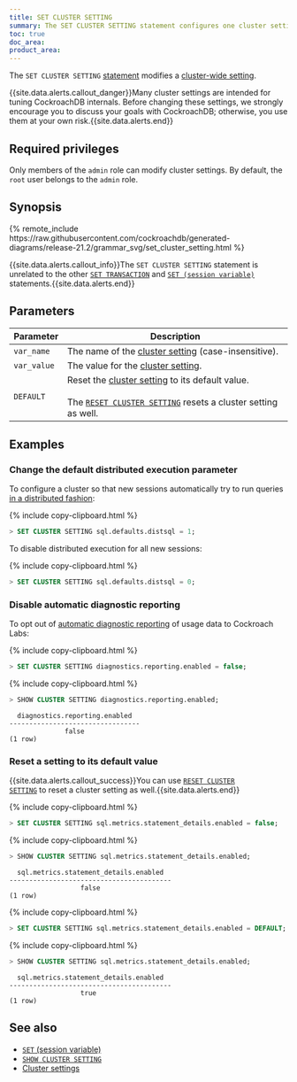 ```yaml
---
title: SET CLUSTER SETTING
summary: The SET CLUSTER SETTING statement configures one cluster setting.
toc: true
doc_area: 
product_area: 
---
```


The `SET CLUSTER SETTING` [statement](sql-statements.html) modifies a [cluster-wide setting](cluster-settings.html).

{{site.data.alerts.callout_danger}}Many cluster settings are intended for tuning CockroachDB internals. Before changing these settings, we strongly encourage you to discuss your goals with CockroachDB; otherwise, you use them at your own risk.{{site.data.alerts.end}}


## Required privileges

Only members of the `admin` role can modify cluster settings. By default, the `root` user belongs to the `admin` role.

## Synopsis

<div>
{% remote_include https://raw.githubusercontent.com/cockroachdb/generated-diagrams/release-21.2/grammar_svg/set_cluster_setting.html %}
</div>

{{site.data.alerts.callout_info}}The <code>SET CLUSTER SETTING</code> statement is unrelated to the other <a href="set-transaction.html"><code>SET TRANSACTION</code></a> and <a href="set-vars.html"><code>SET (session variable)</code></a> statements.{{site.data.alerts.end}}

## Parameters

| Parameter | Description |
|-----------|-------------|
| `var_name` | The name of the [cluster setting](cluster-settings.html) (case-insensitive). |
| `var_value` | The value for the [cluster setting](cluster-settings.html). |
| `DEFAULT` | Reset the [cluster setting](cluster-settings.html) to its default value.<br><br>The [`RESET CLUSTER SETTING`](reset-cluster-setting.html) resets a cluster setting as well. |

## Examples

### Change the default distributed execution parameter

To configure a cluster so that new sessions automatically try to run queries [in a distributed fashion](https://www.cockroachlabs.com/blog/local-and-distributed-processing-in-cockroachdb/):

{% include copy-clipboard.html %}
~~~ sql
> SET CLUSTER SETTING sql.defaults.distsql = 1;
~~~

To disable distributed execution for all new sessions:

{% include copy-clipboard.html %}
~~~ sql
> SET CLUSTER SETTING sql.defaults.distsql = 0;
~~~

### Disable automatic diagnostic reporting

To opt out of [automatic diagnostic reporting](diagnostics-reporting.html) of usage data to Cockroach Labs:

{% include copy-clipboard.html %}
~~~ sql
> SET CLUSTER SETTING diagnostics.reporting.enabled = false;
~~~

{% include copy-clipboard.html %}
~~~ sql
> SHOW CLUSTER SETTING diagnostics.reporting.enabled;
~~~

~~~
  diagnostics.reporting.enabled
---------------------------------
              false
(1 row)
~~~

### Reset a setting to its default value

{{site.data.alerts.callout_success}}You can use <a href="reset-cluster-setting.html"><code>RESET CLUSTER SETTING</code></a> to reset a cluster setting as well.{{site.data.alerts.end}}

{% include copy-clipboard.html %}
~~~ sql
> SET CLUSTER SETTING sql.metrics.statement_details.enabled = false;
~~~

{% include copy-clipboard.html %}
~~~ sql
> SHOW CLUSTER SETTING sql.metrics.statement_details.enabled;
~~~

~~~
  sql.metrics.statement_details.enabled
-----------------------------------------
                  false
(1 row)
~~~

{% include copy-clipboard.html %}
~~~ sql
> SET CLUSTER SETTING sql.metrics.statement_details.enabled = DEFAULT;
~~~

{% include copy-clipboard.html %}
~~~ sql
> SHOW CLUSTER SETTING sql.metrics.statement_details.enabled;
~~~

~~~
  sql.metrics.statement_details.enabled
-----------------------------------------
                  true
(1 row)
~~~

## See also

- [`SET` (session variable)](set-vars.html)
- [`SHOW CLUSTER SETTING`](show-cluster-setting.html)
- [Cluster settings](cluster-settings.html)
